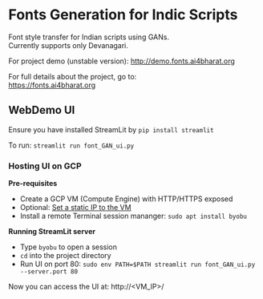 # Fonts Generation for Indic Scripts

Font style transfer for Indian scripts using GANs.  
Currently supports only Devanagari.

For project demo (unstable version): http://demo.fonts.ai4bharat.org

For full details about the project, go to:  
https://fonts.ai4bharat.org

## WebDemo UI

Ensure you have installed StreamLit by `pip install streamlit`

To run: `streamlit run font_GAN_ui.py`

### Hosting UI on GCP

**Pre-requisites**
- Create a GCP VM (Compute Engine) with HTTP/HTTPS exposed
- Optional: [Set a static IP to the VM](https://cloud.google.com/compute/docs/ip-addresses/reserve-static-external-ip-address)
- Install a remote Terminal session mananger: `sudo apt install byobu`

**Running StreamLit server**
- Type `byobu` to open a session
- `cd` into the project directory
- Run UI on port 80: `sudo env PATH=$PATH streamlit run font_GAN_ui.py --server.port 80`

Now you can access the UI at: http://<VM_IP>/
